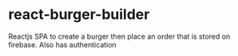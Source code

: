 # react-burger-builder
Reactjs SPA to create a burger then place an order that is stored on firebase. Also has authentication
